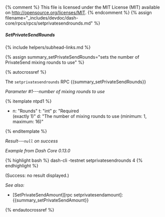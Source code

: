 {% comment %}
This file is licensed under the MIT License (MIT) available on
http://opensource.org/licenses/MIT.
{% endcomment %}
{% assign filename="_includes/devdoc/dash-core/rpcs/rpcs/setprivatesendrounds.md" %}

##### SetPrivateSendRounds
{% include helpers/subhead-links.md %}

{% assign summary_setPrivateSendRounds="sets the number of PrivateSend mixing rounds to use" %}

<!-- __ -->

{% autocrossref %}

The `setprivatesendrounds` RPC {{summary_setPrivateSendRounds}}

*Parameter #1---number of mixing rounds to use*

{% itemplate ntpd1 %}
- n: "Rounds"
  t: "int"
  p: "Required<br>(exactly 1)"
  d: "The number of mixing rounds to use (minimum: 1, maximum: 16)"

{% enditemplate %}

*Result---`null` on success*

*Example from Dash Core 0.13.0*

{% highlight bash %}
dash-cli -testnet setprivatesendrounds 4
{% endhighlight %}

(Success: no result displayed.)

*See also:*

* [SetPrivateSendAmount][rpc setprivatesendamount]: {{summary_setPrivateSendAmount}}

{% endautocrossref %}
